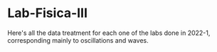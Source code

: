 # Lab-Fisica-III
Here's all the data treatment for each one of the labs done in 2022-1, corresponding mainly to oscillations and waves. 
